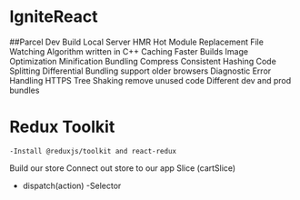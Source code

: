 # IgniteReact
##Parcel
Dev Build
Local Server
HMR Hot Module Replacement
File Watching Algorithm written in C++
Caching Faster Builds
Image Optimization
Minification
Bundling
Compress
Consistent Hashing
Code Splitting
Differential Bundling support older browsers
Diagnostic
Error Handling
HTTPS
Tree Shaking remove unused code
Different dev and prod bundles



# Redux Toolkit
    -Install @reduxjs/toolkit and react-redux
Build our store
Connect out store to our app
Slice (cartSlice)
- dispatch(action)
-Selector